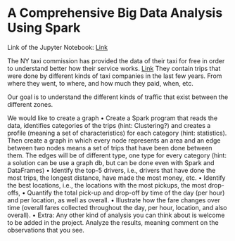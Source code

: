 # A Comprehensive Big Data Analysis Using Spark

Link of the Jupyter Notebook: [Link](https://github.com/Kooroshoo/Big-data-project/blob/master/pyspark_code.ipynb)

The NY taxi commission has provided the data of their taxi for free in order to understand better how their service
works. [Link](https://www1.nyc.gov/site/tlc/about/tlc-trip-record-data.page)
They contain trips that were done by different kinds of taxi companies in the last few years.
From where they went, to where, and how much they paid, when, etc.

Our goal is to understand the different kinds of traffic that exist between the different zones.

We would like to create a graph
• Create a Spark program that reads the data, identifies categories of the trips (hint: Clustering?) and creates a
profile (meaning a set of characteristics) for each category (hint: statistics). Then create a graph in which every
node represents an area and an edge between two nodes means a set of trips that have been done between
them. The edges will be of different type, one type for every category (hint: a solution can be use a graph db,
but can be done even with Spark and DataFrames)
• Identify the top-5 drivers, i.e., drivers that have done the most trips, the longest distance, have made the most
money, etc.
• Identify the best locations, i.e., the locations with the most pickups, the most drop-offs,
• Quantify the total pick-up and drop-off by time of the day (per hour) and per location, as well as overall.
• Illustrate how the fare changes over time (overall fares collected throughout the day, per hour, location, and
also overall).
• Extra: Any other kind of analysis you can think about is welcome to be added in the project.
Analyze the results, meaning comment on the observations that you see.
